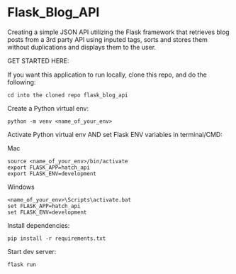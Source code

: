 # Flask_Blog_API
Creating a simple JSON API utilizing the Flask framework that retrieves blog posts from a 3rd party API using inputed tags, sorts and stores them without duplications and displays them to the user. 


GET STARTED HERE:

If you want this application to run locally, clone this repo, and do the following:

    cd into the cloned repo flask_blog_api

Create a Python virtual env:

    python -m venv <name_of_your_env>

Activate Python virtual env AND set Flask ENV variables in terminal/CMD:

  Mac

    source <name_of_your_env>/bin/activate
    export FLASK_APP=hatch_api
    export FLASK_ENV=development

  Windows

    <name_of_your_env>\Scripts\activate.bat
    set FLASK_APP=hatch_api
    set FLASK_ENV=development

Install dependencies:

    pip install -r requirements.txt

Start dev server:

    flask run
